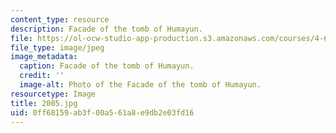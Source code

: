 ```yaml
---
content_type: resource
description: Facade of the tomb of Humayun.
file: https://ol-ocw-studio-app-production.s3.amazonaws.com/courses/4-614-religious-architecture-and-islamic-cultures-fall-2002/0ff68159ab3f00a561a8e9db2e03fd16_2005.jpg
file_type: image/jpeg
image_metadata:
  caption: Facade of the tomb of Humayun.
  credit: ''
  image-alt: Photo of the Facade of the tomb of Humayun.
resourcetype: Image
title: 2005.jpg
uid: 0ff68159-ab3f-00a5-61a8-e9db2e03fd16
---
```

